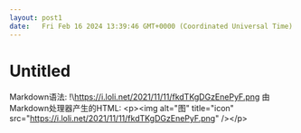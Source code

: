 ```yaml
---
layout: post1
date:   Fri Feb 16 2024 13:39:46 GMT+0000 (Coordinated Universal Time)
---
```

# Untitled

Markdown语法: !\https://i.loli.net/2021/11/11/fkdTKgDGzEnePyF.png
由Markdown处理器产生的HTML: <p\><img alt="图" title="icon" src="https://i.loli.net/2021/11/11/fkdTKgDGzEnePyF.png" /\></p\>